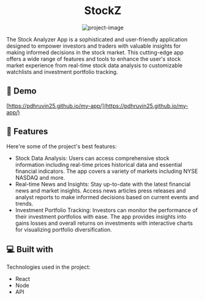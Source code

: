 <h1 align="center" id="title">StockZ</h1>

<p align="center"><img src="[https://image.similarpng.com/very-thumbnail/2021/09/Creative-money-logo-design-on-transparent-background-PNG.png](https://static.vecteezy.com/system/resources/previews/009/384/888/original/pack-of-dollars-money-clipart-design-illustration-free-png.png)" alt="project-image"></p>

<p id="description">The Stock Analyzer App is a sophisticated and user-friendly application designed to empower investors and traders with valuable insights for making informed decisions in the stock market. This cutting-edge app offers a wide range of features and tools to enhance the user's stock market experience from real-time stock data analysis to customizable watchlists and investment portfolio tracking.</p>

<h2>🚀 Demo</h2>

[https://pdhruvin25.github.io/my-app/](https://pdhruvin25.github.io/my-app/)

  
  
<h2>🧐 Features</h2>

Here're some of the project's best features:

*   Stock Data Analysis: Users can access comprehensive stock information including real-time prices historical data and essential financial indicators. The app covers a variety of markets including NYSE NASDAQ and more.
*   Real-time News and Insights: Stay up-to-date with the latest financial news and market insights. Access news articles press releases and analyst reports to make informed decisions based on current events and trends.
*   Investment Portfolio Tracking: Investors can monitor the performance of their investment portfolios with ease. The app provides insights into gains losses and overall returns on investments with interactive charts for visualizing portfolio diversification.

  
  
<h2>💻 Built with</h2>

Technologies used in the project:

*   React
*   Node
*   API

